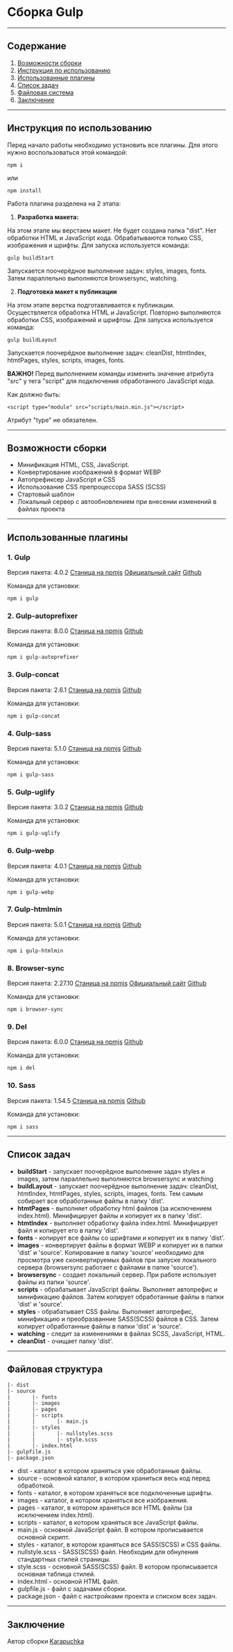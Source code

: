 # Сборка Gulp
___

## Содержание

1. [Возможности сборки ](#buildDescription)
2. [Инструкция по использованию](#buildStart)
2. [Использованные плагины](#plagins)
3. [Список задач](#task)
4. [Файловая система](#file)
5. [Заключение](#end)

___

## <a id="buildStart">__Инструкция по использованию__</a>

Перед начало работы необходимо установить все плагины. Для этого нужно воспользоваться этой командой:

    npm i

или

    npm install

Работа плагина разделена на 2 этапа:
1. __Разработка макета:__

На этом этапе мы верстаем макет. Не будет создана папка "dist". Нет обработки HTML и JavaScript кода. Обрабатываются только CSS, изображения и шрифты. Для запуска используется команда:

    gulp buildStart

Запускается поочерёдное выполнение задач: styles, images, fonts. Затем параллельно выполняются browsersync, watching.

2. __Подготовка макет к публикации__

На этом этапе верстка подготавливается к публикации. Осуществляется обработка HTML и JavaScript. Повторно выполняются обработки CSS, изображений и шрифтоы. Для запуска используется команда:

    gulp buildLayout

Запускается поочерёдное выполнение задач: cleanDist, htmtIndex, htmtPages, styles, scripts, images, fonts.

__ВАЖНО!__
Перед выполнением команды изменить значение атрибута "src" у тега "script" для подключения обработанного JavaScript кода. 

Как должно быть:
     
    <script type="module" src="scripts/main.min.js"></script>

Атрибут "type" не обязателен.
___

## <a id="buildDescription">__Возможности сборки__</a>

+ Минификация HTML, CSS, JavaScript.
+ Конвертирование изображений в формат WEBP
+ Автопрефиксер JavaScript и CSS
+ Использование CSS препроцессора SASS (SCSS)
+ Стартовый шаблон
+ Локальный сервер с автообновлением при внесении изменений в файлах проекта
___

## <a id="plagins">__Использованные плагины__</a>


### <a id="gulp">__1. Gulp__</a>

Версия пакета: 4.0.2
[Станица на npmjs](https://www.npmjs.com/package/gulp)
[Официальный сайт](https://gulpjs.com/)
[Github](https://github.com/gulpjs/gulp)

Команда для установки:
    
    npm i gulp

### <a id="gulpAutoprefixer">__2. Gulp-autoprefixer__</a>

Версия пакета: 8.0.0
[Станица на npmjs](https://www.npmjs.com/package/gulp-autoprefixer)
[Github](https://github.com/sindresorhus/gulp-autoprefixer)

Команда для установки:
    
    npm i gulp-autoprefixer

### <a id="gulpConcat">__3. Gulp-concat__</a>

Версия пакета: 2.6.1
[Станица на npmjs](https://www.npmjs.com/package/gulp-concat)
[Github](https://github.com/gulp-community/gulp-concat)

Команда для установки:
    
    npm i gulp-concat

### <a id="gulpSass">__4. Gulp-sass__</a>

Версия пакета: 5.1.0
[Станица на npmjs](https://www.npmjs.com/package/gulp-sass)
[Github](https://github.com/dlmanning/gulp-sass)

Команда для установки:
    
    npm i gulp-sass

### <a id="gulpUglify">__5. Gulp-uglify__</a>

Версия пакета: 3.0.2
[Станица на npmjs](https://www.npmjs.com/package/gulp-uglify)
[Github](https://github.com/terinjokes/gulp-uglify)

Команда для установки:
    
    npm i gulp-uglify

### <a id="gulpWebp">__6. Gulp-webp__</a>

Версия пакета: 4.0.1
[Станица на npmjs](https://www.npmjs.com/package/gulp-webp)
[Github](https://github.com/sindresorhus/gulp-webp#readme)

Команда для установки:
    
    npm i gulp-webp

### <a id="gulpHtmlmin">__7. Gulp-htmlmin__</a>

Версия пакета: 5.0.1
[Станица на npmjs](https://www.npmjs.com/package/gulp-htmlmin)
[Github](https://github.com/jonschlinkert/gulp-htmlmin)

Команда для установки:
    
    npm i gulp-htmlmin

### <a id="browserSync">__8. Browser-sync__</a>

Версия пакета: 2.27.10
[Станица на npmjs](https://www.npmjs.com/package/browser-sync)
[Официальный сайт](https://browsersync.io/)
[Github](https://github.com/BrowserSync/browser-sync)

Команда для установки:
    
    npm i browser-sync

### <a id="del">__9. Del__</a>

Версия пакета: 6.0.0
[Станица на npmjs](https://www.npmjs.com/search?q=del)
[Github](https://github.com/sindresorhus/del)

Команда для установки:
    
    npm i del

### <a id="sass">__10. Sass__</a>

Версия пакета:  1.54.5
[Станица на npmjs](https://www.npmjs.com/package/sass)
[Github](https://github.com/sass/dart-sass)

Команда для установки:
    
    npm i sass

___

## <a id="task">__Список задач__</a>
+ __buildStart__ - запускает поочерёдное выполнение задач styles и images, затем параллельно выполняются browsersync и watching 
+ __buildLayout__ - запускает поочерёдное выполнение задач: cleanDist, htmtIndex, htmtPages, styles, scripts, images, fonts. Тем самым собирает все обработанные файлы в папку 'dist'.
+ __htmtPages__ - выполняет обработку html файлов (за исключением index.html). Минифицирует файлы и копирует их в папку 'dist'.
+ __htmtIndex__ - выполняет обработку файла index.html. Минифицирует файл и копирует его в папку 'dist'.
+ __fonts__ - копирует все файлы со шрифтами и копирует их в папку 'dist'.
+ __images__ - конвертирует файлы в формат WEBP и копирует их в папки 'dist' и 'source'. Копирование в папку 'source' необходимо для просмотра уже сконвертируемых файлов при запуске локального сервера (browsersync работает с файлами в папке 'source').
+ __browsersync__ - создает локальный сервер. При работе использует файлы из папки 'source'.
+ __scripts__ - обрабатывает JavaScript файлы. Выполняет автопрефис и минификацию файлов. Затем копирует обработанные файлы в папки 'dist' и 'source'.
+ __styles__ - обрабатывает CSS файлы. Выполняет автопрефис, минификацию и преобразванние SASS(SCSS) файлов в CSS. Затем копирует обработанные файлы в папки 'dist' и 'source'.
+ __watching__ - следит за изменениями в файлах SCSS, JavaScript, HTML.
+ __cleanDist__ - очищает папку 'dist'.
___

## <a id="file">__Файловая структура__</a>

```
|- dist
|- source
|       |- fonts
|       |- images
|       |- pages
|       |- scripts
|       |       |- main.js
|       |- styles
|       |       |- nullstyles.scss
|       |       |- style.scss
|       |- index.html
|- gulpfile.js
|- package.json

```
+ dist - каталог в котором храняться уже обработанные файлы.
+ source - основной каталог, в котором храниться весь код перед обработкой.
+ fonts - каталог, в котором храняться все подключенные шрифты.
+ images - каталог, в котором храняться все изображения.
+ pages - каталог, в котором храняться все HTML файлы (за исключением index.html).
+ scripts - каталог, в котором храняться все JavaScript файлы.
+ main.js - основной JavaScript файл. В котором прописывается основной скрипт.
+ styles - каталог, в котором храняться все SASS(SCSS) и CSS файлы.
+ nullstyle.scss - SASS(SCSS) файл. Необходим для обнуления стандартных стилей страницы. 
+ style.scss - основной SASS(SCSS) файл. В котором прописывается основная таблица стилей.
+ index.html - основной HTML файл.
+ gulpfile.js - файл с задачами сборки.
+ package.json - файл с настройками проекта и списком всех задач.

___

## <a id="end">__Заключение__</a>

Автор сборки [Karapuchka](https://github.com/Karapuchka)